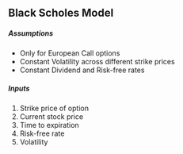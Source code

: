 ## Black Scholes Model

##### Assumptions

* Only for European Call options
* Constant Volatility across different strike prices
* Constant Dividend and Risk-free rates

##### Inputs

1.  Strike price of option
2.  Current stock price
3.  Time to expiration
4.  Risk-free rate
5.  Volatility
